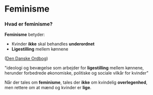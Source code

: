 # Feminisme

### Hvad er feminisme?

**Feminisme** betyder:

* Kvinder **ikke** skal behandles **underordnet**
* **Ligestilling** mellem kønnene

([Den Danske Ordbog](https://ordnet.dk/ddo/ordbog?query=feminisme))

"ideologi og bevægelse som arbejder for **ligestilling** mellem kønnene, herunder forbedrede økonomiske, politiske og sociale vilkår for kvinder"

Når der tales om **feminisme**, tales der **ikke** om kvindelig **overlegenhed**, men rettere om at mænd og kvinder er **lige**.
